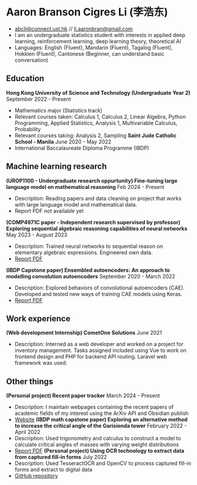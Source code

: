 # Aaron Branson Cigres Li (李浩东)
-  abcli@connect.ust.hk // li.aaronbran@gmail.com 
- I am an undergraduate statistics   student with interests in applied deep learning, reinforcement learning, deep learning theory, theoretical AI 
- Languages: English (Fluent), Mandarin (Fluent), Tagalog (Fluent), Hokkien (Fluent), Cantonese (Beginner, can understand basic conversation)
## Education 
**Hong Kong University of Science and Technology (Undergraduate Year 2)**
September 2022 - Present
- Mathematics major (Statistics track)
- Relevant courses taken: Calculus 1, Calculus 2, Linear Algebra, Python Programming, Applied Statistics, Analysis 1, Multivariable Calculus, Probability
- Relevant courses taking: Analysis 2, Sampling
**Saint Jude Catholic School - Manila**
June 2020 - May 2022
- International Baccalaureate Diploma Programme (IBDP)
## Machine learning research
**(UROP1100 - Undergraduate research oppurtunity) Fine-tuning large language model on mathematical reasoning**
Feb 2024 - Present
- Description: Reading papers and data cleaning on project that works with large language model and mathematical data. 
- Report PDF not available yet

**(COMP4971C paper - Independent research supervised by professor) Exploring sequential algebraic reasoning capabilities of neural networks**
May 2023 - August 2023
- Description: Trained neural networks to sequential reason on elementary algebraic expressions. Engineered own data. 
- [Report PDF](https://hkustconnect-my.sharepoint.com/:b:/g/personal/abcli_connect_ust_hk/EQT8UYPwar9FhGGikD4V_BoBZgy3_rHm3P38pB4pCcR9Zg?e=zSUsJO&download=1)

**(IBDP Capstone paper) Ensembled autoencoders: An approach to modelling convolution autoencoders** 
September 2020 - March 2022
- Description: Explored behaviors of convolutional autoencoders (CAE). Developed and tested new ways of training CAE models using Keras.
- [Report PDF](https://hkustconnect-my.sharepoint.com/:b:/g/personal/abcli_connect_ust_hk/EYP0fCJ5IwNApZ1Eut-dIg8BpBEzBM_5ndAlgHv4DLf_8Q?e=18BKXJ&download=1)

## Work experience
**(Web development Internship) CometOne Solutions** 
June 2021
- Description: Interned as a web developer and worked on a project for inventory management. Tasks assigned included using Vue to work on frontend design and PHP for backend API routing. Laravel web framework was used. 

## Other things
**(Personal project) Recent paper tracker**
March 2024 - Present
- Description: I maintain webpages containing the recent papers of academic fields of my interest using the ArXiv API and Obsidian publish
- [Website](https://publish.obsidian.md/aaron/005+Generated+info/000+Index)
**(IBDP math capstone paper) Exploring an alternative method to increase the critical angle of the Garisienda tower**
February 2022 - April 2022
- Description: Used trigonometry and calculus to construct a model to calculate critical angles of masses with varying weight distributions
- [Report PDF](https://hkustconnect-my.sharepoint.com/:b:/g/personal/abcli_connect_ust_hk/EZkIWkbFDGZBtEOujh2Nw1UBw7l7akvDBQmh5XZUOk_spQ?e=JdHl6q&download=1)
**(Personal project) Using OCR technology to extract data from captured fill-in forms**
July 2022
- Description: Used TesseractOCR and OpenCV to process captured fill-in forms and extract to digital data
- [GitHub repository](https://github.com/bransonli/Project7)
